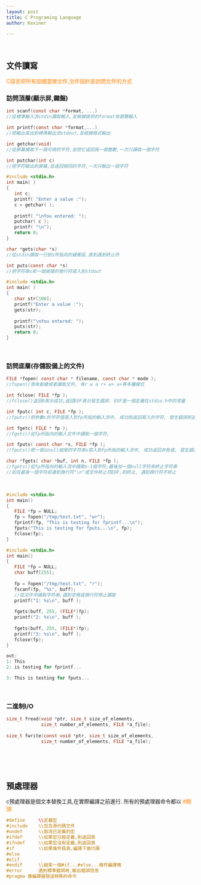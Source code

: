 ```yaml
---
layout: post
title: C Programing Language
author: Kexiner

---
```

<br>


## 文件讀寫
<span style="color:#ff8000"> C語言把所有設備當做文件,文件指針是訪問文件的方式 </span>

### 訪問頂層(顯示屏,鍵盤)
```c
int scanf(const char *format, ...)
//從標準輸入流stdin讀取輸入,並根據提供的format來瀏覽輸入

int printf(const char *format,...)
//把輸出寫出到標準輸出流stdout,並根據格式輸出

```
```c
int getchar(void)
//從屏幕讀取下一個可用的字符,並把它返回爲一個整數,一次只讀取一個字符

int putchar(int c)
//把字符輸出到屏幕,並返回相同的字符,一次只輸出一個字符
```
```c
#include <stdio.h>
int main( )
{
   int c;
   printf( "Enter a value :");
   c = getchar( );
 
   printf( "\nYou entered: ");
   putchar( c );
   printf( "\n");
   return 0;
}

```
```c
char *gets(char *s)
//從stdin讀取一行到s所指向的緩衝區,直到遇到終止符

int puts(const char *s)
//把字符串s和一個尾隨的換行符寫入到stdout
```
```c
#include <stdio.h>
int main( )
{
   char str[100];
   printf("Enter a value :");
   gets(str);
 
   printf("\nYou entered: ");
   puts(str);
   return 0;
}

```
<br>

### 訪問底層(存儲設備上的文件)

```c
FILE *fopen( const char * filename, const char * mode );
//fopen()用來創建或者讀取文件, 有r w a r+ w+ a+等多種模式

int fclose( FILE *fp );
//fclose()返回0表示成功,返回EOF表示發生錯誤. EOF是一個定義在stdio.h中的常量
```
```c
int fputc( int c, FILE *fp );
//fputc()把參數c的字符值寫入到fp所指的輸入流中, 成功則返回寫入的字符, 發生錯誤則返回EOF

int fgetc( FILE * fp );
//fgetc()從fp所指向的輸入文件中讀取一個字符, 
```
```c
int fputs( const char *s, FILE *fp );
//fputs()把一個以null結尾的字符串s寫入到fp所指的輸入流中, 成功返回非負值, 發生錯誤返回EOF

char *fgets( char *buf, int n, FILE *fp );
//fgets()從fp所指向的輸入流中讀取n-1個字符,最後加一個null字符來終止字符串
//如在最後一個字符前遇到換行符"\n"或文件終止符EOF,則終止, 遇到換行符不終止

```
<br>

```c
#include <stdio.h>
int main()
{
   FILE *fp = NULL;
   fp = fopen("/tmp/test.txt", "w+");
   fprintf(fp, "This is testing for fprintf...\n");
   fputs("This is testing for fputs...\n", fp);
   fclose(fp);
}

```
```c
#include <stdio.h>
int main()
{
   FILE *fp = NULL;
   char buff[255];
 
   fp = fopen("/tmp/test.txt", "r");
   fscanf(fp, "%s", buff);
   //從文件中讀取字符串,遇到空格或換行符停止讀取
   printf("1: %s\n", buff );
 
   fgets(buff, 255, (FILE*)fp);
   printf("2: %s\n", buff );
   
   fgets(buff, 255, (FILE*)fp);
   printf("3: %s\n", buff );
   fclose(fp);
}

out:
1: This
2: is testing for fprintf...

3: This is testing for fputs...

```
<br>

### 二進制I/O
```c
size_t fread(void *ptr, size_t size_of_elements, 
             size_t number_of_elements, FILE *a_file);
              
size_t fwrite(const void *ptr, size_t size_of_elements, 
             size_t number_of_elements, FILE *a_file);

```
<br>
<br>
<br>

## 預處理器
c預處理器是個文本替換工具,在實際編譯之前進行. 所有的預處理器命令都以<span style="color:#ff8000"> #開頭<span>
```c
#define     \\定義宏
#include    \\包含源代碼文件
#undef      \\取消已定義的宏
#ifdef      \\如果宏已經定義,則返回真
#ifndef     \\如果宏沒有定義,則返回真
#if         \\如果條件爲真,編譯下面代碼
#else       
#elif       
#endif      \\結束一個#if...#else...條件編譯塊
#error      遇到標準錯誤時,輸出錯誤信息
#pragma 像編譯器發送特殊的命令

```

<br>
<br>
<br>







<br>
<br>
<br>


























